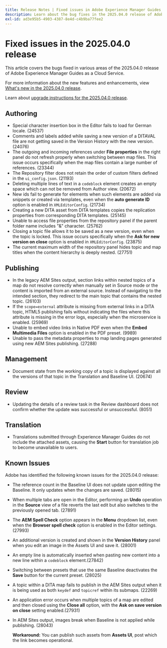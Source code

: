 ```yaml
---
title: Release Notes | Fixed issues in Adobe Experience Manager Guides, 2025.04.0 release
description: Learn about the bug fixes in the 2025.04.0 release of Adobe Experience Manager Guides as a Cloud Service.
exl-id: ad3e95b5-4903-4387-8e4d-c4b9ba77fee2
---
```

# Fixed issues in the 2025.04.0 release 

This article covers the bugs fixed in various areas of the 2025.04.0 release of Adobe Experience Manager Guides as a Cloud Service.

For more information about the new features and enhancements, view [What's new in the 2025.04.0 release](whats-new-2025-04-0.md).

Learn about [upgrade instructions for the 2025.04.0 release](upgrade-instructions-2025-04-0.md).

## Authoring

- Special character insertion box in the Editor fails to load for German locale. (24537) 
- Comments and labels added while saving a new version of a DITAVAL file are not getting saved in the Version History with the new version. (24076)
- The outgoing and incoming references under **File properties** in the right panel do not refresh properly when switching between map files. This issue occurs specifically when the map files contain a large number of references. (23344)
- The Repository filter does not retain the order of custom filters defined in the `ui_config.json`. (21193)
- Deleting multiple lines of text in a `codeblock` element creates an empty space which can not be removed from Author view. (20672)
- New ids fail to generate for elements when such elements are added via snippets or created via templates, even when the **auto generate ID** option is enabled in `XMLEditorConfig`. (21734)
- Creating a new DITA asset from DITA templates copies the replication properties from corresponding DITA templates. (25145) 
- Unable to access file properties from the repository panel if the parent folder name includes "&" character. (25762)
- Closing a topic file allows it to be saved as a new version, even when the topic is locked. This issue occurs specifically when the **Ask for new version on close** option is enabled in `XMLEditorConfig`. (23875)
- The current maximum width of the repository panel hides topic and map titles when the content hierarchy is deeply nested. (27751)

## Publishing

- In the legacy AEM Sites output, section links within nested topics of a map do not resolve correctly when manually set in Source mode or the content is imported from an external source. Instead of navigating to the intended section, they redirect to the main topic that contains the nested topic. (26103)
- If the `scope=external` attribute is missing from external links in a DITA topic, HTML5 publishing fails without indicating the files where this attribute is missing in the error logs, especially when the microservice is enabled. (25969) 
- Unable to embed video links in Native PDF even when the **Embed Multimedia Files** option is enabled in the PDF preset. (9989)
- Unable to pass the metadata properties to map landing pages generated using new AEM Sites publishing. (27288) 

## Management 

- Document state from the working copy of a topic is displayed against all the versions of that topic in the Translation and Baseline UI. (20674) 


## Review

- Updating the details of a review task in the Review dashboard does not confirm whether the update was successful or unsuccessful. (8051) 

## Translation

- Translations submitted through Experience Manager Guides do not include the attached assets, causing the **Start** button for translation job to become unavailable to users. 

## Known Issues

Adobe has identified the following known issues for the 2025.04.0 release:

- The reference count in the Baseline UI does not update upon editing the Baseline. It only updates when the changes are saved. (28015)
- When multiple tabs are open in the Editor, performing an **Undo** operation in the **Source** view of a file reverts the last edit but also switches to the previously opened tab. (27891)
- The **AEM Spell Check** option appears in the **Menu** dropdown list, even when the **Browser spell check** option is enabled in the Editor settings. (27993)
- An additional version is created and shown in the **Version History** panel when you edit an image in the Assets UI and save it. (28001) 
- An empty line is automatically inserted when pasting new content into a new line within a `codeblock` element.(27842)
- Switching between presets that use the same Baseline deactivates the **Save** button for the current preset. (28025) 
- A topic within a DITA map fails to publish in the AEM Sites output when it is being used as both `keydef` and `topicref` within its submaps. (22269)
- An application error occurs when multiple topics of a map are edited and then closed using the **Close all** option, with the **Ask on save version on close** setting enabled.(27931)
- In AEM Sites output, images break when Baseline is not applied while publishing. (28043)
  
  **Workaround:** 
  You can publish such assets from **Assets UI**, post which the link becomes operational.
